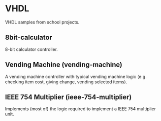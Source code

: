 VHDL
====

VHDL samples from school projects.


8bit-calculator
---------------

8-bit calculator controller.


Vending Machine (vending-machine)
---------------------------------

A vending machine controller with typical vending machine logic (e.g. checking
item cost, giving change, vending selected items).


IEEE 754 Multiplier (ieee-754-multiplier)
-----------------------------------------

Implements (most of) the logic required to implement a IEEE 754 multiplier
unit.
